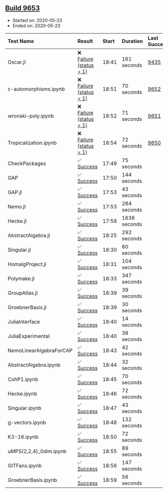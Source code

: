 ## [Build 9653](https://oscarci.mathematik.uni-kl.de/job/oscar/9653/)

* Started on: 2020-05-23
* Ended on: 2020-05-23

| Test Name    | Result | Start | Duration | Last Success | First Failure |
|:-------------|:-------|:------|:---------|:-------------|:--------------|
| Oscar.jl | ❌ [Failure (status = 1)](https://oscarci.mathematik.uni-kl.de/job/oscar/9653/artifact/logs/build-9653/Oscar.jl.log) | 18:41 | 161 seconds | [9435](https://oscarci.mathematik.uni-kl.de/job/oscar/9435/) | [9436](https://oscarci.mathematik.uni-kl.de/job/oscar/9436/) |
| c-automorphisms.ipynb | ❌ [Failure (status = 1)](https://oscarci.mathematik.uni-kl.de/job/oscar/9653/artifact/logs/build-9653/c-automorphisms.ipynb.log) | 18:51 | 70 seconds | [9652](https://oscarci.mathematik.uni-kl.de/job/oscar/9652/) | [9653](https://oscarci.mathematik.uni-kl.de/job/oscar/9653/) |
| wronski-poly.ipynb | ❌ [Failure (status = 1)](https://oscarci.mathematik.uni-kl.de/job/oscar/9653/artifact/logs/build-9653/wronski-poly.ipynb.log) | 18:52 | 71 seconds | [9651](https://oscarci.mathematik.uni-kl.de/job/oscar/9651/) | [9652](https://oscarci.mathematik.uni-kl.de/job/oscar/9652/) |
| Tropicalization.ipynb | ❌ [Failure (status = 1)](https://oscarci.mathematik.uni-kl.de/job/oscar/9653/artifact/logs/build-9653/Tropicalization.ipynb.log) | 18:54 | 72 seconds | [9650](https://oscarci.mathematik.uni-kl.de/job/oscar/9650/) | [9651](https://oscarci.mathematik.uni-kl.de/job/oscar/9651/) |
| CheckPackages | ✅ [Success](https://oscarci.mathematik.uni-kl.de/job/oscar/9653/artifact/logs/build-9653/CheckPackages.log) | 17:49 | 75 seconds |  |  |
| GAP | ✅ [Success](https://oscarci.mathematik.uni-kl.de/job/oscar/9653/artifact/logs/build-9653/GAP.log) | 17:50 | 144 seconds |  |  |
| GAP.jl | ✅ [Success](https://oscarci.mathematik.uni-kl.de/job/oscar/9653/artifact/logs/build-9653/GAP.jl.log) | 17:53 | 43 seconds |  |  |
| Nemo.jl | ✅ [Success](https://oscarci.mathematik.uni-kl.de/job/oscar/9653/artifact/logs/build-9653/Nemo.jl.log) | 17:53 | 284 seconds |  |  |
| Hecke.jl | ✅ [Success](https://oscarci.mathematik.uni-kl.de/job/oscar/9653/artifact/logs/build-9653/Hecke.jl.log) | 17:58 | 1636 seconds |  |  |
| AbstractAlgebra.jl | ✅ [Success](https://oscarci.mathematik.uni-kl.de/job/oscar/9653/artifact/logs/build-9653/AbstractAlgebra.jl.log) | 18:25 | 292 seconds |  |  |
| Singular.jl | ✅ [Success](https://oscarci.mathematik.uni-kl.de/job/oscar/9653/artifact/logs/build-9653/Singular.jl.log) | 18:30 | 60 seconds |  |  |
| HomalgProject.jl | ✅ [Success](https://oscarci.mathematik.uni-kl.de/job/oscar/9653/artifact/logs/build-9653/HomalgProject.jl.log) | 18:31 | 104 seconds |  |  |
| Polymake.jl | ✅ [Success](https://oscarci.mathematik.uni-kl.de/job/oscar/9653/artifact/logs/build-9653/Polymake.jl.log) | 18:33 | 347 seconds |  |  |
| GroupAtlas.jl | ✅ [Success](https://oscarci.mathematik.uni-kl.de/job/oscar/9653/artifact/logs/build-9653/GroupAtlas.jl.log) | 18:39 | 39 seconds |  |  |
| GroebnerBasis.jl | ✅ [Success](https://oscarci.mathematik.uni-kl.de/job/oscar/9653/artifact/logs/build-9653/GroebnerBasis.jl.log) | 18:39 | 30 seconds |  |  |
| JuliaInterface | ✅ [Success](https://oscarci.mathematik.uni-kl.de/job/oscar/9653/artifact/logs/build-9653/JuliaInterface.log) | 18:40 | 14 seconds |  |  |
| JuliaExperimental | ✅ [Success](https://oscarci.mathematik.uni-kl.de/job/oscar/9653/artifact/logs/build-9653/JuliaExperimental.log) | 18:40 | 38 seconds |  |  |
| NemoLinearAlgebraForCAP | ✅ [Success](https://oscarci.mathematik.uni-kl.de/job/oscar/9653/artifact/logs/build-9653/NemoLinearAlgebraForCAP.log) | 18:43 | 42 seconds |  |  |
| AbstractAlgebra.ipynb | ✅ [Success](https://oscarci.mathematik.uni-kl.de/job/oscar/9653/artifact/logs/build-9653/AbstractAlgebra.ipynb.log) | 18:44 | 32 seconds |  |  |
| CohP1.ipynb | ✅ [Success](https://oscarci.mathematik.uni-kl.de/job/oscar/9653/artifact/logs/build-9653/CohP1.ipynb.log) | 18:45 | 70 seconds |  |  |
| Hecke.ipynb | ✅ [Success](https://oscarci.mathematik.uni-kl.de/job/oscar/9653/artifact/logs/build-9653/Hecke.ipynb.log) | 18:46 | 72 seconds |  |  |
| Singular.ipynb | ✅ [Success](https://oscarci.mathematik.uni-kl.de/job/oscar/9653/artifact/logs/build-9653/Singular.ipynb.log) | 18:47 | 43 seconds |  |  |
| g-vectors.ipynb | ✅ [Success](https://oscarci.mathematik.uni-kl.de/job/oscar/9653/artifact/logs/build-9653/g-vectors.ipynb.log) | 18:48 | 132 seconds |  |  |
| K3-16.ipynb | ✅ [Success](https://oscarci.mathematik.uni-kl.de/job/oscar/9653/artifact/logs/build-9653/K3-16.ipynb.log) | 18:50 | 72 seconds |  |  |
| uMPS(2,2,4)_0dim.ipynb | ✅ [Success](https://oscarci.mathematik.uni-kl.de/job/oscar/9653/artifact/logs/build-9653/uMPS-2-2-4-_0dim.ipynb.log) | 18:55 | 89 seconds |  |  |
| GITFans.ipynb | ✅ [Success](https://oscarci.mathematik.uni-kl.de/job/oscar/9653/artifact/logs/build-9653/GITFans.ipynb.log) | 18:56 | 147 seconds |  |  |
| GroebnerBasis.ipynb | ✅ [Success](https://oscarci.mathematik.uni-kl.de/job/oscar/9653/artifact/logs/build-9653/GroebnerBasis.ipynb.log) | 18:59 | 56 seconds |  |  |

